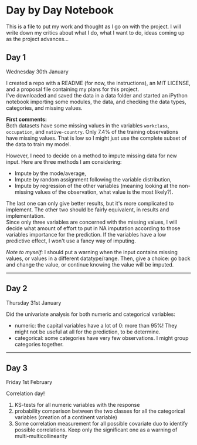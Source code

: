 # Day by Day Notebook

This is a file to put my work and thought as I go on with the project. I will write down my critics about what I do, what I want to do, ideas coming up as the project advances...


## Day 1
Wednesday 30th January

I created a repo with a README (for now, the instructions), an MIT LICENSE, and a proposal file containing my plans for this project.  
I've downloaded and saved the data in a data folder and started an iPython notebook importing some modules, the data, and checking the data types, categories, and missing values.

**First comments:**  
Both datasets have some missing values in the variables `workclass`, `occupation`, and `native-country`. Only 7.4% of the training observations have missing values. That is low so I might just use the complete subset of the data to train my model.

However, I need to decide on a method to impute missing data for new input. Here are three methods I am considering:
- Impute by the mode/average,
- Impute by random assignment following the variable distribution,
- Impute by regression of the other variables (meaning looking at the non-missing values of the observation, what value is the most likely?).

The last one can only give better results, but it's more complicated to implement. The other two should be fairly equivalent, in results and implementation.  
Since only three variables are concerned with the missing values, I will decide what amount of effort to put in NA imputation according to those variables importance for the prediction. If the variables have a low predictive effect, I won't use a fancy way of imputing.

*Note to myself*: I should put a warning when the input contains missing values, or values in a different datatype/range. Then, give a choice: go back and change the value, or continue knowing the value will be imputed.

---
## Day 2
Thursday 31st January

Did the univariate analysis for both numeric and categorical variables:
- numeric: the capital variables have a lot of 0: more than 95%! They might not be useful at all for the prediction, to be determine.
- categorical: some categories have very few observations. I might group categories together.

---
## Day 3
Friday 1st February

Correlation day!
1. KS-tests for all numeric variables with the response
2. probability comparison between the two classes for all the categorical variables (creation of a continent variable)
3. Some correlation measurement for all possible covariate duo to identify possible correlations. Keep only the significant one as a warning of multi-multicollinearity
